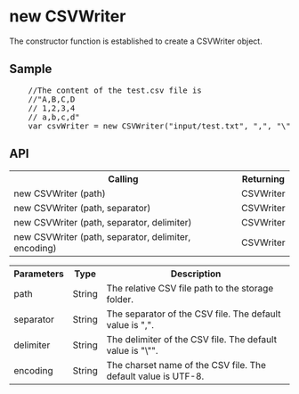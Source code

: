 <H1>new CSVWriter</H1>

The constructor function is established to create a CSVWriter object.

<h2>Sample</h2>
<pre>
	//The content of the test.csv file is 
	//"A,B,C,D
	// 1,2,3,4
	// a,b,c,d"
	var csvWriter = new CSVWriter("input/test.txt", ",", "\"", "MS932");
</pre>

<h2>API</h2>

<table>
<tr><th>Calling</th><th>Returning</th></tr>
<tr><td>new CSVWriter (path)</td><td>CSVWriter</td></tr>
<tr><td>new CSVWriter (path, separator)</td><td>CSVWriter</td></tr>
<tr><td>new CSVWriter (path, separator, delimiter)</td><td>CSVWriter</td></tr>
<tr><td>new CSVWriter (path, separator, delimiter, encoding)</td><td>CSVWriter</td></tr>
</table>

<table>
<tr><th>Parameters</th><th>Type</th><th>Description</th></tr>
<tr><td>path</td><td>String</td><td>The relative CSV file path to the storage folder.</td></tr>
<tr><td>separator</td><td>String</td><td>The separator of the CSV file. The default value is ",".</td></tr>
<tr><td>delimiter</td><td>String</td><td>The delimiter of the CSV file. The default value is "\"".</td></tr>
<tr><td>encoding</td><td>String</td><td>The charset name of the CSV file. The default value is UTF-8.</td></tr>
</table>

